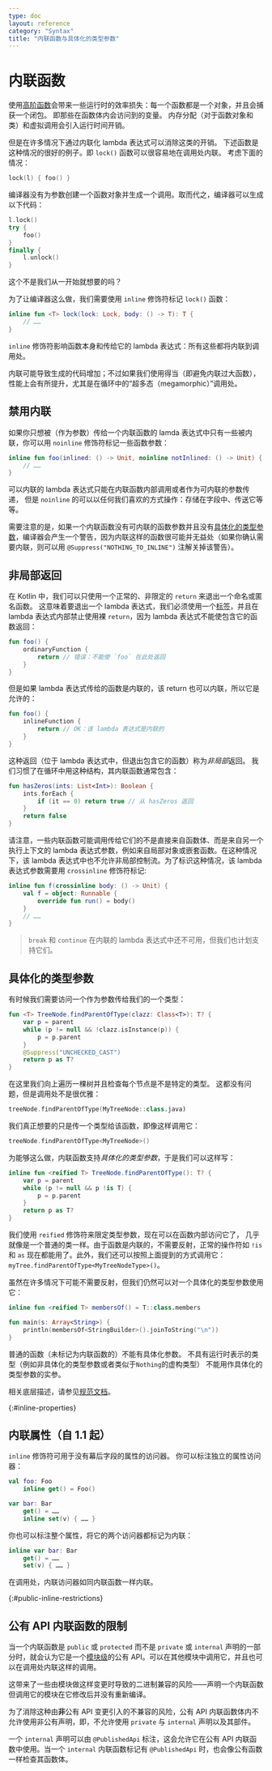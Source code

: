```yaml
---
type: doc
layout: reference
category: "Syntax"
title: "内联函数与具体化的类型参数"
---
```


# 内联函数

使用[高阶函数](lambdas.html)会带来一些运行时的效率损失：每一个函数都是一个对象，并且会捕获一个闭包。
即那些在函数体内会访问到的变量。
内存分配（对于函数对象和类）和虚拟调用会引入运行时间开销。

但是在许多情况下通过内联化 lambda 表达式可以消除这类的开销。
下述函数是这种情况的很好的例子。即 `lock()` 函数可以很容易地在调用处内联。
考虑下面的情况：

``` kotlin
lock(l) { foo() }
```

编译器没有为参数创建一个函数对象并生成一个调用。取而代之，编译器可以生成以下代码：

``` kotlin
l.lock()
try {
    foo()
}
finally {
    l.unlock()
}
```

这个不是我们从一开始就想要的吗？

为了让编译器这么做，我们需要使用 `inline` 修饰符标记 `lock()` 函数：

``` kotlin
inline fun <T> lock(lock: Lock, body: () -> T): T {
    // ……
}
```

`inline` 修饰符影响函数本身和传给它的 lambda 表达式：所有这些都将内联<!--
-->到调用处。

内联可能导致生成的代码增加；不过如果我们使用得当（即避免内联过大函数），性能上会有所提升，尤其是在循环中的“超多态（megamorphic）”调用处。

## 禁用内联

如果你只想被（作为参数）传给一个内联函数的 lamda 表达式中只有一些被内联，你可以用 `noinline` 修饰符标记<!--
-->一些函数参数：

``` kotlin
inline fun foo(inlined: () -> Unit, noinline notInlined: () -> Unit) {
    // ……
}
```

可以内联的 lambda 表达式只能在内联函数内部调用或者作为可内联的参数传递，
但是 `noinline` 的可以以任何我们喜欢的方式操作：存储在字段中、传送它等等。

需要注意的是，如果一个内联函数没有可内联的函数参数并且没有<!--
-->[具体化的类型参数](#具体化的类型参数)，编译器会产生一个警告，因为内联这样的函数<!--
-->很可能并无益处（如果你确认需要内联，则可以用 `@Suppress("NOTHING_TO_INLINE")` 注解关掉该警告）。

## 非局部返回

在 Kotlin 中，我们可以只使用一个正常的、非限定的 `return` 来退出一个命名或匿名函数。
这意味着要退出一个 lambda 表达式，我们必须使用一个[标签](returns.html#标签处返回)，并且<!--
-->在 lambda 表达式内部禁止使用裸 `return`，因为 lambda 表达式不能使包含它的函数返回：

``` kotlin
fun foo() {
    ordinaryFunction {
        return // 错误：不能使 `foo` 在此处返回
    }
}
```

但是如果 lambda 表达式传给的函数是内联的，该 return 也可以内联，所以它是允许的：

``` kotlin
fun foo() {
    inlineFunction {
        return // OK：该 lambda 表达式是内联的
    }
}
```

这种返回（位于 lambda 表达式中，但退出包含它的函数）称为*非局部*返回。 我们习惯了<!--
-->在循环中用这种结构，其内联函数通常包含：

``` kotlin
fun hasZeros(ints: List<Int>): Boolean {
    ints.forEach {
        if (it == 0) return true // 从 hasZeros 返回
    }
    return false
}
```

请注意，一些内联函数可能调用传给它们的不是直接来自函数体、而是来自另一个执行<!--
-->上下文的 lambda 表达式参数，例如来自局部对象或嵌套函数。在这种情况下，该 lambda 表达式中<!--
-->也不允许非局部控制流。为了标识这种情况，该 lambda 表达式参数需要<!--
-->用 `crossinline` 修饰符标记:

``` kotlin
inline fun f(crossinline body: () -> Unit) {
    val f = object: Runnable {
        override fun run() = body()
    }
    // ……
}
```


> `break` 和 `continue` 在内联的 lambda 表达式中还不可用，但我们也计划支持它们。

## 具体化的类型参数

有时候我们需要访问一个作为参数传给我们的一个类型：

``` kotlin
fun <T> TreeNode.findParentOfType(clazz: Class<T>): T? {
    var p = parent
    while (p != null && !clazz.isInstance(p)) {
        p = p.parent
    }
    @Suppress("UNCHECKED_CAST")
    return p as T?
}
```

在这里我们向上遍历一棵树并且检查每个节点是不是特定的类型。
这都没有问题，但是调用处不是很优雅：

``` kotlin
treeNode.findParentOfType(MyTreeNode::class.java)
```

我们真正想要的只是传一个类型给该函数，即像这样调用它：

``` kotlin
treeNode.findParentOfType<MyTreeNode>()
```

为能够这么做，内联函数支持*具体化的类型参数*，于是我们可以这样写：

``` kotlin
inline fun <reified T> TreeNode.findParentOfType(): T? {
    var p = parent
    while (p != null && p !is T) {
        p = p.parent
    }
    return p as T?
}
```

我们使用 `reified` 修饰符来限定类型参数，现在可以在函数内部访问它了，
几乎就像是一个普通的类一样。由于函数是内联的，不需要反射，正常的操作符如 `!is`
和 `as` 现在都能用了。此外，我们还可以按照上面提到的方式调用它：`myTree.findParentOfType<MyTreeNodeType>()`。

虽然在许多情况下可能不需要反射，但我们仍然可以对一个具体化的类型参数使用它：

``` kotlin
inline fun <reified T> membersOf() = T::class.members

fun main(s: Array<String>) {
    println(membersOf<StringBuilder>().joinToString("\n"))
}
```

普通的函数（未标记为内联函数的）不能有具体化参数。
不具有运行时表示的类型（例如非具体化的类型参数或者类似于`Nothing`的虚构类型）
不能用作具体化的类型参数的实参。

相关底层描述，请参见[规范文档](https://github.com/JetBrains/kotlin/blob/master/spec-docs/reified-type-parameters.md)。

{:#inline-properties}

## 内联属性（自 1.1 起）

`inline` 修饰符可用于没有幕后字段的属性的访问器。
你可以标注独立的属性访问器：

``` kotlin
val foo: Foo
    inline get() = Foo()

var bar: Bar
    get() = ……
    inline set(v) { …… }
```

你也可以标注整个属性，将它的两个访问器都标记为内联：

``` kotlin
inline var bar: Bar
    get() = ……
    set(v) { …… }
```

在调用处，内联访问器如同内联函数一样内联。

{:#public-inline-restrictions}

## 公有 API 内联函数的限制

当一个内联函数是 `public` 或 `protected` 而不是 `private` 或 `internal` 声明的一部分时，就会认为它是一个[模块级](visibility-modifiers.html#模块)的公有 API。可以在其他模块中调用它，并且也可以在调用处内联这样的调用。

这带来了一些由模块做这样变更时导致的二进制兼容的风险——声明一个内联函数但调用它的模块在它修改后并没有重新编译。

为了消除这种由**非**公有 API 变更引入的不兼容的风险，公有 API 内联函数体内不允许使用非公有声明，即，不允许使用 `private` 与 `internal` 声明以及其部件。

一个 `internal` 声明可以由 `@PublishedApi` 标注，这会允许它在公有 API 内联函数中使用。当一个 `internal` 内联函数标记有 `@PublishedApi` 时，也会像公有函数一样检查其函数体。
 
